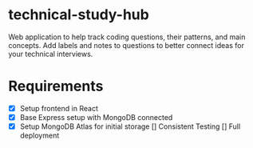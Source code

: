 # technical-study-hub
Web application to help track coding questions, their patterns, and main concepts. Add labels and notes to questions to better connect ideas for your technical interviews.

# Requirements

- [x] Setup frontend in React
- [x] Base Express setup with MongoDB connected
- [x] Setup MongoDB Atlas for initial storage
[] Consistent Testing
[] Full deployment
